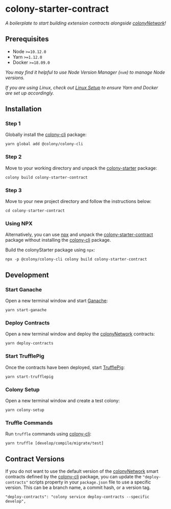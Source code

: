 # colony-starter-contract

_A boilerplate to start building extension contracts alongside [colonyNetwork](https://github.com/JoinColony/colonyNetwork)!_

## Prerequisites

- Node `>=10.12.0`
- Yarn `>=1.12.0`
- Docker `>=18.09.0`

_You may find it helpful to use Node Version Manager (`nvm`) to manage Node versions._

_If you are using Linux, check out [Linux Setup](/.github/LINUX_SETUP.md) to ensure Yarn and Docker are set up accordingly._

## Installation

### Step 1

Globally install the [colony-cli](/packages/colony-cli) package:

```
yarn global add @colony/colony-cli
```

### Step 2

Move to your working directory and unpack the [colony-starter](/packages/colony-starter) package:

```
colony build colony-starter-contract
```

### Step 3

Move to your new project directory and follow the instructions below:

```
cd colony-starter-contract
```

### Using NPX

Alternatively, you can use [npx](https://www.npmjs.com/package/npx) and unpack the [colony-starter-contract](/packages/colony-starter-contract) package without installing the [colony-cli](/packages/colony-cli) package.

Build the colonyStarter package using `npx`:

```
npx -p @colony/colony-cli colony build colony-starter-contract
```

## Development

### Start Ganache

Open a new terminal window and start [Ganache](https://github.com/trufflesuite/ganache-cli):

```
yarn start-ganache
```

### Deploy Contracts

Open a new terminal window and deploy the [colonyNetwork](https://github.com/JoinColony/colonyNetwork) contracts:

```
yarn deploy-contracts
```

### Start TrufflePig

Once the contracts have been deployed, start [TrufflePig](https://github.com/JoinColony/trufflepig):

```
yarn start-trufflepig
```

### Colony Setup

Open a new terminal window and create a test colony:

```
yarn colony-setup
```

### Truffle Commands

Run `truffle` commands using [colony-cli](https://github.com/JoinColony/colonyStarter/tree/master/packages/colony-cli):

```
yarn truffle [develop/compile/migrate/test]
```

## Contract Versions

If you do not want to use the default version of the [colonyNetwork](https://github.com/JoinColony/colonyNetwork) smart contracts defined by the [colony-cli](/packages/colony-cli) package, you can update the `"deploy-contracts"` scripts property in your `package.json` file to use a specific version. This can be a branch name, a commit hash, or a version tag.

```
"deploy-contracts": "colony service deploy-contracts --specific develop",
```
